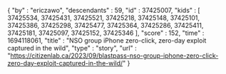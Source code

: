 {
  "by" : "ericzawo",
  "descendants" : 59,
  "id" : 37425007,
  "kids" : [ 37425534, 37425431, 37425521, 37425218, 37425148, 37425101, 37425386, 37425298, 37425477, 37425364, 37425286, 37425411, 37425181, 37425097, 37425152, 37425346 ],
  "score" : 152,
  "time" : 1694118061,
  "title" : "NSO group iPhone zero-click, zero-day exploit captured in the wild",
  "type" : "story",
  "url" : "https://citizenlab.ca/2023/09/blastpass-nso-group-iphone-zero-click-zero-day-exploit-captured-in-the-wild/"
}
